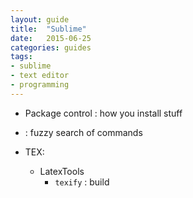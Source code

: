 ```yaml
---
layout: guide
title:  "Sublime"
date:   2015-06-25
categories: guides
tags:
- sublime
- text editor
- programming
---
```

* Package control : how you install stuff

* <ctrl><shift><p> : fuzzy search of commands

* TEX:
    * LatexTools
        * `texify` : build
        
